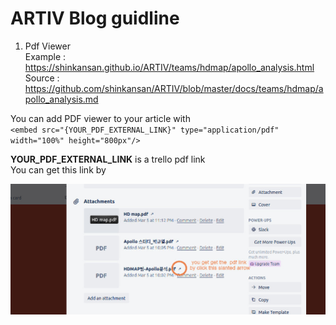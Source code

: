 # ARTIV Blog guidline

1. Pdf Viewer   
  Example :  https://shinkansan.github.io/ARTIV/teams/hdmap/apollo_analysis.html
  Source : https://github.com/shinkansan/ARTIV/blob/master/docs/teams/hdmap/apollo_analysis.md
  
  You can add PDF viewer to your article with   
  `<embed src="{YOUR_PDF_EXTERNAL_LINK}" type="application/pdf" width="100%" height="800px"/>`
  
__YOUR_PDF_EXTERNAL_LINK__ is a trello pdf link   
You can get this link by 

  ![img](docs/media/trello_link_help_2.jpg)
  
